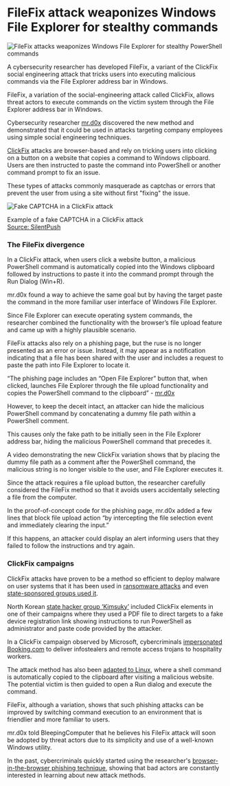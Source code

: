# FileFix attack weaponizes Windows File Explorer for stealthy commands

![FileFix attacks weaponizes Windows File Explorer for stealthy PowerShell commands](https://www.bleepstatic.com/content/hl-images/2021/12/28/hacker.jpg)

A cybersecurity researcher has developed FileFix, a variant of the ClickFix social engineering attack that tricks users into executing malicious commands via the File Explorer address bar in Windows.

FileFix, a variation of the social-engineering attack called ClickFix, allows threat actors to execute commands on the victim system through the File Explorer address bar in Windows.

Cybersecurity researcher [mr.d0x](https://twitter.com/mrd0x) discovered the new method and demonstrated that it could be used in attacks targeting company employees using simple social engineering techniques.

[ClickFix](https://www.bleepingcomputer.com/tag/clickfix/) attacks are browser-based and rely on tricking users into clicking on a button on a website that copies a command to Windows clipboard. Users are then instructed to paste the command into PowerShell or another command prompt to fix an issue.

These types of attacks commonly masquerade as captchas or errors that prevent the user from using a site without first "fixing" the issue.

![Fake CAPTCHA in a ClickFix attack](https://www.bleepstatic.com/images/news/security/attacks/i/iclicker/example-captcha-clickfix.jpg)

Example of a fake CAPTCHA in a ClickFix attack  
[Source: SilentPush](https://x.com/silentpush/status/1902557832014393767)

### The FileFix divergence

In a ClickFix attack, when users click a website button, a malicious PowerShell command is automatically copied into the Windows clipboard followed by instructions to paste it into the command prompt through the Run Dialog (Win+R).

mr.d0x found a way to achieve the same goal but by having the target paste the command in the more familiar user interface of Windows File Explorer.

Since File Explorer can execute operating system commands, the researcher combined the functionality with the browser’s file upload feature and came up with a highly plausible scenario.

FileFix attacks also rely on a phishing page, but the ruse is no longer presented as an error or issue. Instead, it may appear as a notification indicating that a file has been shared with the user and includes a request to paste the path into File Explorer to locate it.

“The phishing page includes an “Open File Explorer” button that, when clicked, launches File Explorer through the file upload functionality and copies the PowerShell command to the clipboard” - [mr.d0x](https://mrd0x.com/filefix-clickfix-alternative/)

However, to keep the deceit intact, an attacker can hide the malicious PowerShell command by concatenating a dummy file path within a PowerShell comment.

This causes only the fake path to be initially seen in the File Explorer address bar, hiding the malicious PowerShell command that precedes it.

A video demonstrating the new ClickFix variation shows that by placing the dummy file path as a comment after the PowerShell command, the malicious string is no longer visible to the user, and File Explorer executes it.

Since the attack requires a file upload button, the researcher carefully considered the FileFix method so that it avoids users accidentally selecting a file from the computer.

In the proof-of-concept code for the phishing page, mr.d0x added a few lines that block file upload action “by intercepting the file selection event and immediately clearing the input.”

If this happens, an attacker could display an alert informing users that they failed to follow the instructions and try again.

### ClickFix campaigns

ClickFix attacks have proven to be a method so efficient to deploy malware on user systems that it has been used in [ransomware attacks](https://www.bleepingcomputer.com/news/security/interlock-ransomware-gang-pushes-fake-it-tools-in-clickfix-attacks/) and even [state-sponsored groups used it](https://www.bleepingcomputer.com/news/security/state-sponsored-hackers-embrace-clickfix-social-engineering-tactic/).

North Korean [state hacker group ‘Kimsuky’](https://www.bleepingcomputer.com/news/security/dprk-hackers-dupe-targets-into-typing-powershell-commands-as-admin/) included ClickFix elements in one of their campaigns where they used a PDF file to direct targets to a fake device registration link showing instructions to run PowerShell as administrator and paste code provided by the attacker.

In a ClickFix campaign observed by Microsoft, cybercriminals [impersonated Booking.com](https://www.bleepingcomputer.com/news/security/clickfix-attack-delivers-infostealers-rats-in-fake-bookingcom-emails/) to deliver infostealers and remote access trojans to hospitality workers.

The attack method has also been [adapted to Linux](https://www.bleepingcomputer.com/news/security/hackers-now-testing-clickfix-attacks-against-linux-targets/), where a shell command is automatically copied to the clipboard after visiting a malicious website. The potential victim is then guided to open a Run dialog and execute the command.

FileFix, although a variation, shows that such phishing attacks can be improved by switching command execution to an environment that is friendlier and more familiar to users.

mr.d0x told BleepingComputer that he believes his FileFix attack will soon be adopted by threat actors due to its simplicity and use of a well-known Windows utility.

In the past, cybercriminals quickly started using the researcher's [browser-in-the-browser phishing technique](https://www.bleepingcomputer.com/news/security/browser-in-the-browser-attacks-target-cs2-players-steam-accounts/), showing that bad actors are constantly interested in learning about new attack methods.
